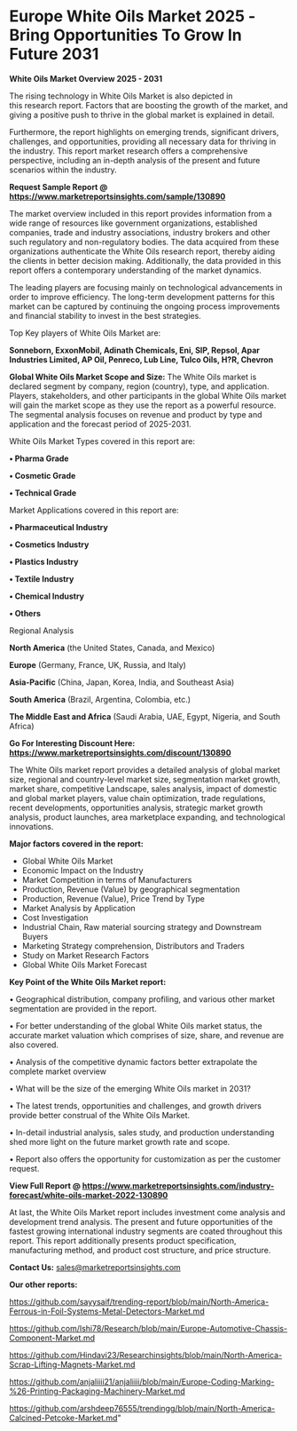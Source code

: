  # Europe White Oils Market 2025 -Bring Opportunities To Grow In Future 2031

<Strong> White Oils Market Overview 2025 - 2031</strong>

The rising technology in White Oils Market is also depicted in this research report. Factors that are boosting the growth of the market, and giving a positive push to thrive in the global market is explained in detail.

Furthermore, the report highlights on emerging trends, significant drivers, challenges, and opportunities, providing all necessary data for thriving in the industry. This report market research offers a comprehensive perspective, including an in-depth analysis of the present and future scenarios within the industry.

<strong>Request Sample Report @ <a href=https://www.marketreportsinsights.com/sample/130890>https://www.marketreportsinsights.com/sample/130890</a></strong>

The market overview included in this report provides information from a wide range of resources like government organizations, established companies, trade and industry associations, industry brokers and other such regulatory and non-regulatory bodies. The data acquired from these organizations authenticate the White Oils research report, thereby aiding the clients in better decision making. Additionally, the data provided in this report offers a contemporary understanding of the market dynamics.

The leading players are focusing mainly on technological advancements in order to improve efficiency. The long-term development patterns for this market can be captured by continuing the ongoing process improvements and financial stability to invest in the best strategies.

Top Key players of White Oils Market are:

<strong>Sonneborn, ExxonMobil, Adinath Chemicals, Eni, SIP, Repsol, Apar Industries Limited, AP Oil, Penreco, Lub Line, Tulco Oils, H?R, Chevron</strong>

<strong><b>Global White Oils Market Scope and Size:</b></strong>
The White Oils market is declared segment by company, region (country), type, and application. Players, stakeholders, and other participants in the global White Oils market will gain the market scope as they use the report as a powerful resource. The segmental analysis focuses on revenue and product by type and application and the forecast period of 2025-2031.

White Oils Market Types covered in this report are:

<strong>• Pharma Grade

• Cosmetic Grade

• Technical Grade</strong>

Market Applications covered in this report are:

<strong>• Pharmaceutical Industry

• Cosmetics Industry

• Plastics Industry

• Textile Industry

• Chemical Industry

• Others</strong> 

Regional Analysis

<strong>North America</strong> (the United States, Canada, and Mexico)

<strong>Europe</strong> (Germany, France, UK, Russia, and Italy)

<strong>Asia-Pacific</strong> (China, Japan, Korea, India, and Southeast Asia)

<strong>South America</strong> (Brazil, Argentina, Colombia, etc.)

<strong>The Middle East and Africa</strong> (Saudi Arabia, UAE, Egypt, Nigeria, and South Africa)

<strong>Go For Interesting Discount Here: <a href=https://www.marketreportsinsights.com/discount/130890>https://www.marketreportsinsights.com/discount/130890</a></strong>

The White Oils market report provides a detailed analysis of global market size, regional and country-level market size, segmentation market growth, market share, competitive Landscape, sales analysis, impact of domestic and global market players, value chain optimization, trade regulations, recent developments, opportunities analysis, strategic market growth analysis, product launches, area marketplace expanding, and technological innovations.

<strong><b>Major factors covered in the report:</b></strong>
<ul>
  <li>Global White Oils Market </li>
  <li>Economic Impact on the Industry</li>
  <li>Market Competition in terms of Manufacturers</li>
  <li>Production, Revenue (Value) by geographical segmentation</li>
  <li>Production, Revenue (Value), Price Trend by Type</li>
  <li>Market Analysis by Application</li>
  <li>Cost Investigation</li>
  <li>Industrial Chain, Raw material sourcing strategy and Downstream Buyers</li>
  <li>Marketing Strategy comprehension, Distributors and Traders</li>
  <li>Study on Market Research Factors</li>
  <li>Global White Oils Market Forecast</li>
</ul>

<strong><b>Key Point of the White Oils Market report:</b></strong>

• Geographical distribution, company profiling, and various other market segmentation are provided in the report.

• For better understanding of the global White Oils market status, the accurate market valuation which comprises of size, share, and revenue are also covered.

• Analysis of the competitive dynamic factors better extrapolate the complete market overview

• What will be the size of the emerging White Oils market in 2031?

• The latest trends, opportunities and challenges, and growth drivers provide better construal of the White Oils Market.

• In-detail industrial analysis, sales study, and production understanding shed more light on the future market growth rate and scope.

• Report also offers the opportunity for customization as per the customer request.

<strong><b>View Full Report @ <a href=https://www.marketreportsinsights.com/industry-forecast/white-oils-market-2022-130890>https://www.marketreportsinsights.com/industry-forecast/white-oils-market-2022-130890</a></b></strong>


At last, the White Oils Market report includes investment come analysis and development trend analysis. The present and future opportunities of the fastest growing international industry segments are coated throughout this report. This report additionally presents product specification, manufacturing method, and product cost structure, and price structure.

<strong>Contact Us:</strong>
sales@marketreportsinsights.com

<strong>Our other reports:</strong>

<a href=https://github.com/sayysaif/trending-report/blob/main/North-America-Ferrous-in-Foil-Systems-Metal-Detectors-Market.md>https://github.com/sayysaif/trending-report/blob/main/North-America-Ferrous-in-Foil-Systems-Metal-Detectors-Market.md</a>

<a href=https://github.com/Ishi78/Research/blob/main/Europe-Automotive-Chassis-Component-Market.md>https://github.com/Ishi78/Research/blob/main/Europe-Automotive-Chassis-Component-Market.md</a>

<a href=https://github.com/Hindavi23/Researchinsights/blob/main/North-America-Scrap-Lifting-Magnets-Market.md>https://github.com/Hindavi23/Researchinsights/blob/main/North-America-Scrap-Lifting-Magnets-Market.md</a>

<a href=https://github.com/anjaliiii21/anjaliiii/blob/main/Europe-Coding-Marking-%26-Printing-Packaging-Machinery-Market.md>https://github.com/anjaliiii21/anjaliiii/blob/main/Europe-Coding-Marking-%26-Printing-Packaging-Machinery-Market.md</a>

<a href=https://github.com/arshdeep76555/trendingg/blob/main/North-America-Calcined-Petcoke-Market.md>https://github.com/arshdeep76555/trendingg/blob/main/North-America-Calcined-Petcoke-Market.md</a>"
